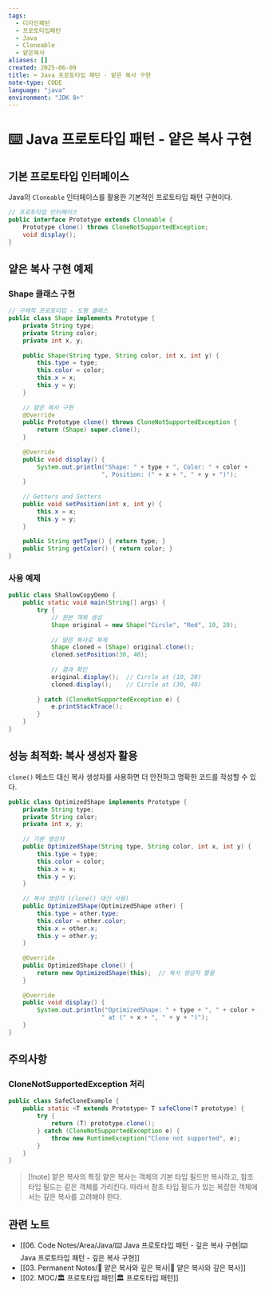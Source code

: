 ```yaml
---
tags: 
  - 디자인패턴
  - 프로토타입패턴
  - Java
  - Cloneable
  - 얕은복사
aliases: []
created: 2025-06-09
title: ⌨️ Java 프로토타입 패턴 - 얕은 복사 구현
note-type: CODE
language: "java"
environment: "JDK 8+"
---
```


# ⌨️ Java 프로토타입 패턴 - 얕은 복사 구현

## 기본 프로토타입 인터페이스

Java의 `Cloneable` 인터페이스를 활용한 기본적인 프로토타입 패턴 구현이다.

```java
// 프로토타입 인터페이스
public interface Prototype extends Cloneable {
    Prototype clone() throws CloneNotSupportedException;
    void display();
}
```

## 얕은 복사 구현 예제

### Shape 클래스 구현

```java
// 구체적 프로토타입 - 도형 클래스
public class Shape implements Prototype {
    private String type;
    private String color;
    private int x, y;
    
    public Shape(String type, String color, int x, int y) {
        this.type = type;
        this.color = color;
        this.x = x;
        this.y = y;
    }
    
    // 얕은 복사 구현
    @Override
    public Prototype clone() throws CloneNotSupportedException {
        return (Shape) super.clone();
    }
    
    @Override
    public void display() {
        System.out.println("Shape: " + type + ", Color: " + color + 
                          ", Position: (" + x + ", " + y + ")");
    }
    
    // Getters and Setters
    public void setPosition(int x, int y) {
        this.x = x;
        this.y = y;
    }
    
    public String getType() { return type; }
    public String getColor() { return color; }
}
```

### 사용 예제

```java
public class ShallowCopyDemo {
    public static void main(String[] args) {
        try {
            // 원본 객체 생성
            Shape original = new Shape("Circle", "Red", 10, 20);
            
            // 얕은 복사로 복제
            Shape cloned = (Shape) original.clone();
            cloned.setPosition(30, 40);
            
            // 결과 확인
            original.display();  // Circle at (10, 20)
            cloned.display();    // Circle at (30, 40)
            
        } catch (CloneNotSupportedException e) {
            e.printStackTrace();
        }
    }
}
```

## 성능 최적화: 복사 생성자 활용

`clone()` 메소드 대신 복사 생성자를 사용하면 더 안전하고 명확한 코드를 작성할 수 있다.

```java
public class OptimizedShape implements Prototype {
    private String type;
    private String color;
    private int x, y;
    
    // 기본 생성자
    public OptimizedShape(String type, String color, int x, int y) {
        this.type = type;
        this.color = color;
        this.x = x;
        this.y = y;
    }
    
    // 복사 생성자 (clone() 대신 사용)
    public OptimizedShape(OptimizedShape other) {
        this.type = other.type;
        this.color = other.color;
        this.x = other.x;
        this.y = other.y;
    }
    
    @Override
    public OptimizedShape clone() {
        return new OptimizedShape(this);  // 복사 생성자 활용
    }
    
    @Override
    public void display() {
        System.out.println("OptimizedShape: " + type + ", " + color + 
                          " at (" + x + ", " + y + ")");
    }
}
```

## 주의사항

### CloneNotSupportedException 처리

```java
public class SafeCloneExample {
    public static <T extends Prototype> T safeClone(T prototype) {
        try {
            return (T) prototype.clone();
        } catch (CloneNotSupportedException e) {
            throw new RuntimeException("Clone not supported", e);
        }
    }
}
```

>[!note] 얕은 복사의 특징
>얕은 복사는 객체의 기본 타입 필드만 복사하고, 참조 타입 필드는 같은 객체를 가리킨다. 따라서 참조 타입 필드가 있는 복잡한 객체에서는 깊은 복사를 고려해야 한다.

## 관련 노트
- [[06. Code Notes/Area/Java/⌨️ Java 프로토타입 패턴 - 깊은 복사 구현|⌨️ Java 프로토타입 패턴 - 깊은 복사 구현]]
- [[03. Permanent Notes/📝 얕은 복사와 깊은 복사|📝 얕은 복사와 깊은 복사]]
- [[02. MOC/🏛️ 프로토타입 패턴|🏛️ 프로토타입 패턴]] 